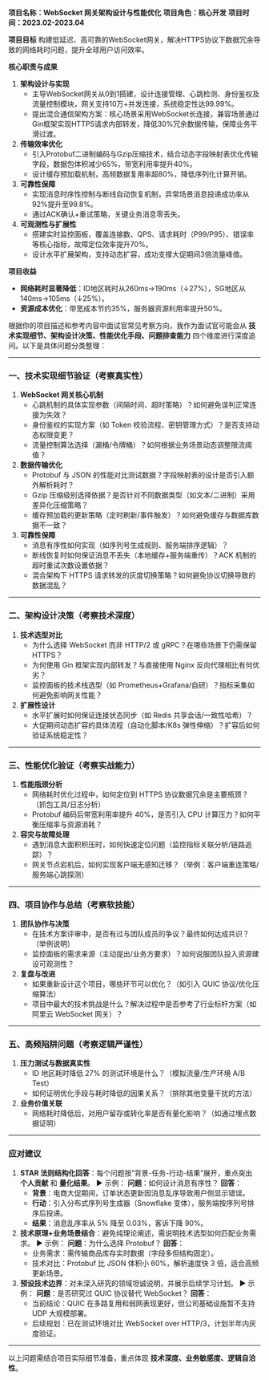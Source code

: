**项目名称：WebSocket 网关架构设计与性能优化**
**项目角色：核心开发**
**项目时间：2023.02-2023.04**

**项目目标**
构建低延迟、高可靠的WebSocket网关，解决HTTPS协议下数据冗余导致的网络耗时问题，提升全球用户访问效率。

**核心职责与成果**

1. **架构设计与实现**
   - 主导WebSocket网关从0到1搭建，设计连接管理、心跳检测、身份鉴权及流量控制模块，网关支持10万+并发连接，系统稳定性达99.99%。
   - 提出混合通信架构方案：核心场景采用WebSocket长连接，兼容场景通过Gin框架实现HTTPS请求内部转发，降低30%冗余数据传输，保障业务平滑过渡。
2. **传输效率优化**
   - 引入Protobuf二进制编码与Gzip压缩技术，结合动态字段映射表优化传输字段，数据包体积减少65%，带宽利用率提升40%。
   - 设计缓存预加载机制，高频数据复用率超80%，降低序列化计算开销。
3. **可靠性保障**
   - 实现消息时序性控制与断线自动恢复机制，异常场景消息投递成功率从92%提升至99.8%。
   - 通过ACK确认+重试策略，关键业务消息零丢失。
4. **可观测性与扩展性**
   - 搭建实时监控面板，覆盖连接数、QPS、请求耗时（P99/P95）、错误率等核心指标，故障定位效率提升70%。
   - 设计水平扩展架构，支持动态扩容，成功支撑大促期间3倍流量峰值。

**项目收益**

- **网络耗时显著降低**：ID地区耗时从260ms→190ms（↓27%），SG地区从140ms→105ms（↓25%）。
- **资源成本优化**：带宽成本节约35%，服务器资源利用率提升50%。



根据你的项目描述和参考内容中面试官常见考察方向，我作为面试官可能会从 **技术实现细节、架构设计决策、性能优化手段、问题排查能力** 四个维度进行深度追问。以下是具体问题分类整理：

------

### **一、技术实现细节验证（考察真实性）**

1. **WebSocket 网关核心机制**
   - 心跳机制的具体实现参数（间隔时间、超时策略）？如何避免误判正常连接为失效？
   - 身份鉴权的实现方案（如 Token 校验流程、密钥管理方式）？是否支持动态权限变更？
   - 流量控制算法选择（漏桶/令牌桶）？如何根据业务场景动态调整限流阈值？
2. **数据传输优化**
   - Protobuf 与 JSON 的性能对比测试数据？字段映射表的设计是否引入额外解析耗时？
   - Gzip 压缩级别选择依据？是否针对不同数据类型（如文本/二进制）采用差异化压缩策略？
   - 缓存预加载的更新策略（定时刷新/事件触发）？如何避免缓存与数据库数据不一致？
3. **可靠性保障**
   - 消息有序性如何实现（如序列号生成规则、服务端排序逻辑）？
   - 断线恢复时如何保证消息不丢失（本地缓存+服务端重传）？ACK 机制的超时重试次数设置依据？
   - 混合架构下 HTTPS 请求转发的灰度切换策略？如何避免协议切换导致的数据混乱？

------

### **二、架构设计决策（考察技术深度）**

1. **技术选型对比**
   - 为什么选择 WebSocket 而非 HTTP/2 或 gRPC？在哪些场景下仍需保留 HTTPS？
   - 为何使用 Gin 框架实现内部转发？与直接使用 Nginx 反向代理相比有何优劣？
   - 监控面板的技术栈选型（如 Prometheus+Grafana/自研）？指标采集如何避免影响网关性能？
2. **扩展性设计**
   - 水平扩展时如何保证连接状态同步（如 Redis 共享会话/一致性哈希）？
   - 大促期间动态扩容的具体流程（自动化脚本/K8s 弹性伸缩）？扩容后如何验证系统稳定性？

------

### **三、性能优化验证（考察实战能力）**

1. **性能瓶颈分析**
   - 网络耗时优化过程中，如何定位到 HTTPS 协议数据冗余是主要瓶颈？（抓包工具/日志分析）
   - Protobuf 编码后带宽利用率提升 40%，是否引入 CPU 计算压力？如何平衡压缩率与资源消耗？
2. **容灾与故障处理**
   - 遇到消息大面积积压时，如何快速定位问题（监控指标关联分析/链路追踪）？
   - 网关节点宕机后，如何实现客户端无感知迁移？（举例：客户端重连策略/服务端心跳探测）

------

### **四、项目协作与总结（考察软技能）**

1. **团队协作与决策**
   - 在技术方案评审中，是否有过与团队成员的争议？最终如何达成共识？（举例说明）
   - 监控面板的需求来源（主动提出/业务方要求）？如何说服团队投入资源建设可观测性？
2. **复盘与改进**
   - 如果重新设计这个项目，哪些环节可以优化？（如引入 QUIC 协议/优化压缩算法）
   - 项目中最大的技术挑战是什么？解决过程中是否参考了行业标杆方案（如阿里云 WebSocket 网关）？

------

### **五、高频陷阱问题（考察逻辑严谨性）**

1. **压力测试与数据真实性**
   - ID 地区耗时降低 27% 的测试环境是什么？（模拟流量/生产环境 A/B Test）
   - 如何证明优化手段与耗时降低的因果关系？（排除其他变量干扰的方法）
2. **业务价值关联**
   - 网络耗时降低后，对用户留存或转化率是否有量化影响？（如通过埋点数据证明）

------

### **应对建议**

1. **STAR 法则结构化回答**：每个问题按“背景-任务-行动-结果”展开，重点突出 **个人贡献** 和 **量化结果**。
   ▶ 示例：
   **问题**：如何设计消息有序性？
   **回答**：
   - **背景**：电商大促期间，订单状态更新因消息乱序导致用户侧显示错误。
   - **行动**：引入分布式序列号生成器（Snowflake 变体），服务端按序列号排序后投递。
   - **结果**：消息乱序率从 5% 降至 0.03%，客诉下降 90%。
2. **技术原理+业务场景结合**：避免纯理论阐述，需说明技术选型如何匹配业务需求。
   ▶ 示例：
   **问题**：为什么选择 Protobuf？
   **回答**：
   - 业务需求：需传输商品库存实时数据（字段多但结构固定）。
   - 技术对比：Protobuf 比 JSON 体积小 60%，解析速度快 3 倍，适合高频更新场景。
3. **预设技术边界**：对未深入研究的领域坦诚说明，并展示后续学习计划。
   ▶ 示例：
   **问题**：是否研究过 QUIC 协议替代 WebSocket？
   **回答**：
   - 当前结论：QUIC 在多路复用和弱网表现更好，但公司基础设施暂不支持 UDP 大规模部署。
   - 后续规划：已在测试环境对比 WebSocket over HTTP/3，计划半年内灰度验证。

------

以上问题需结合项目实际细节准备，重点体现 **技术深度、业务敏感度、逻辑自洽性**。